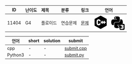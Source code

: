 | ID | 난이도 | 제목 | 분류 | 링크 | 언어 |
| -- | ---- | :-- | :-- | --- | --- |
| 11404 | G4 | 플로이드 | 연습문제 | [문제](https://www.acmicpc.net/problem/11404) | [![cpp](/assets/cpp.svg)](/solutions/%5BG4%5D11404%20플로이드/submit.cpp) [![python3](/assets/python3.svg)](/solutions/%5BG4%5D11404%20플로이드/submit.py)  |

| 언어 | short | solution | submit |
| --- | ----- | -------- | ------ |
| cpp | - | - | [submit.cpp](submit.cpp) |
| Python3 | - | - | [submit.py](submit.py) |
